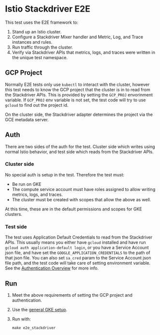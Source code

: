 # Istio Stackdriver E2E

This test uses the E2E framework to:

1. Stand up an Istio cluster.
1. Configure a Stackdriver Mixer handler and Metric, Log, and Trace
   instances and rules.
1. Run traffic through the cluster.
1. Verify via Stackdriver APIs that metrics, logs, and traces were
   written in the unique test namespace.

## GCP Project

Normally E2E tests only use `kubectl` to interact with the cluster,
however this test needs to know the GCP project that the cluster is in
to read from the Stackdriver APIs. This is provided by setting the
`GCP_PROJ` envorinment variable. If `GCP_PROJ` env variable is not
set, the test code will try to use `gcloud` to find out the project
id.

On the cluster side, the Stackdriver adapter determines the project
via the GCE metadata server.

## Auth

There are two sides of the auth for the test. Cluster side which
writes using normal Istio behavior, and test side which reads from the
Stackdriver APIs.

### Cluster side

No special auth is setup in the test. Therefore the test must:

* Be run on GKE
* The compute service account must have roles assigned to allow
  writing metrics, logs, and traces.
* The cluster must be created with scopes that allow the above as
  well.

At this time, these are in the default permissions and scopes for GKE
clusters.

### Test side

The test uses Application Default Credentials to read from the
Stackdriver APIs. This usually means you either have `gcloud`
installed and have run `gcloud auth application-default login`, or you
have a Service Account json file, and have set the
`GOOGLE_APPLICATION_CREDENTIALS` to the path of that json file. You can
also set `sa_cred` param to the Service Account json file path, and
the test code will take care of setting environment variable. See
the [Authentication
Overview](https://cloud.google.com/docs/authentication/) for more
info.

## Run

1. Meet the above requirements of setting the GCP project and
   authentication.
1. Use the [general GKE setup](../../UsingGKE.md).
1. Run with:

    ```
    make e2e_stackdriver
    ```
